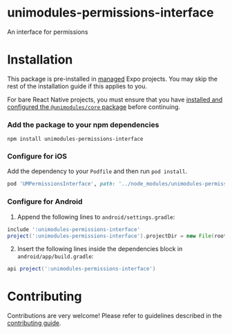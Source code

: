 # unimodules-permissions-interface

An interface for permissions

# Installation

This package is pre-installed in [managed](https://docs.expo.io/versions/latest/introduction/managed-vs-bare/) Expo projects. You may skip the rest of the installation guide if this applies to you.

For bare React Native projects, you must ensure that you have [installed and configured the `@unimodules/core` package](https://github.com/unimodules/core) before continuing.

### Add the package to your npm dependencies

```
npm install unimodules-permissions-interface
```

### Configure for iOS

Add the dependency to your `Podfile` and then run `pod install`.

```ruby
pod 'UMPermissionsInterface', path: '../node_modules/unimodules-permissions-interface/ios'
```

### Configure for Android

1. Append the following lines to `android/settings.gradle`:

```gradle
include ':unimodules-permissions-interface'
project(':unimodules-permissions-interface').projectDir = new File(rootProject.projectDir, '../node_modules/unimodules-permissions-interface/android')
```

2. Insert the following lines inside the dependencies block in `android/app/build.gradle`:
```gradle
api project(':unimodules-permissions-interface')
```

# Contributing

Contributions are very welcome! Please refer to guidelines described in the [contributing guide]( https://github.com/expo/expo#contributing).
